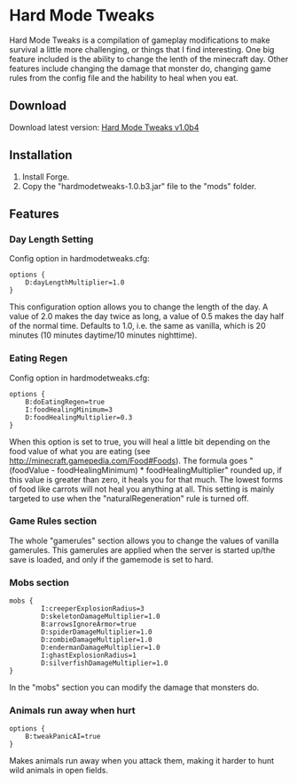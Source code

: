 # Hard Mode Tweaks

Hard Mode Tweaks is a compilation of gameplay modifications to make survival a little more challenging, or things that I find interesting. One big feature included is the ability to change the lenth of the minecraft day. Other features include changing the damage that monster do, changing game rules from the config file and the hability to heal when you eat.

## Download

Download latest version: [Hard Mode Tweaks v1.0b4](http://www.mediafire.com/download/0i8kaed43j4kk46/hardmodetweaks-1.0b4.jar)

## Installation

1. Install Forge.
2. Copy the "hardmodetweaks-1.0.b3.jar" file to the "mods" folder.

## Features

### Day Length Setting

Config option in hardmodetweaks.cfg:
```
options {
    D:dayLengthMultiplier=1.0
}
```

This configuration option allows you to change the length of the day. A value
of 2.0 makes the day twice as long, a value of 0.5 makes the day half of the
normal time. Defaults to 1.0, i.e. the same as vanilla, which is 20 minutes
(10 minutes daytime/10 minutes nighttime).

### Eating Regen

Config option in hardmodetweaks.cfg:
```
options {
    B:doEatingRegen=true
    I:foodHealingMinimum=3
    D:foodHealingMultiplier=0.3
}
```

When this option is set to true, you will heal a little bit depending on the food value of what you are eating (see http://minecraft.gamepedia.com/Food#Foods). The formula goes "(foodValue - foodHealingMinimum) * foodHealingMultiplier" rounded up, if this value is greater than zero, it heals you for that much. The lowest forms of food like carrots will not heal you anything at all. This setting is mainly targeted to use when the "naturalRegeneration" rule is turned off.

### Game Rules section

The whole "gamerules" section allows you to change the values of vanilla
gamerules. This gamerules are applied when the server is started up/the save
is loaded, and only if the gamemode is set to hard.

### Mobs section
```
mobs {
        I:creeperExplosionRadius=3
        D:skeletonDamageMultiplier=1.0
        B:arrowsIgnoreArmor=true
        D:spiderDamageMultiplier=1.0
        D:zombieDamageMultiplier=1.0
        D:endermanDamageMultiplier=1.0
        I:ghastExplosionRadius=1
        D:silverfishDamageMultiplier=1.0
}
```

In the "mobs" section you can modify the damage that monsters do.

### Animals run away when hurt
```
options {
    B:tweakPanicAI=true
}
```

Makes animals run away when you attack them, making it harder to hunt wild animals in open fields.

